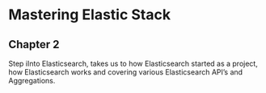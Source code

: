 # Mastering Elastic Stack
## Chapter 2
Step iInto Elasticsearch, takes us to how Elasticsearch started as a project, how Elasticsearch works and covering various Elasticsearch API’s and Aggregations.
